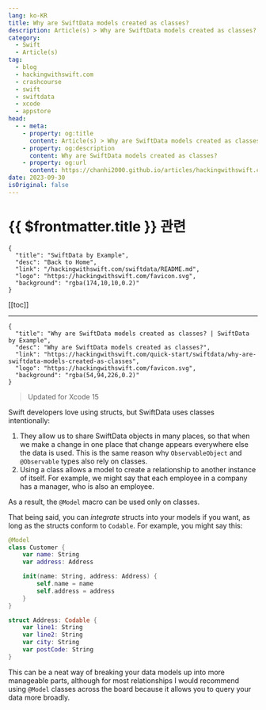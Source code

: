```yaml
---
lang: ko-KR
title: Why are SwiftData models created as classes?
description: Article(s) > Why are SwiftData models created as classes?
category:
  - Swift
  - Article(s)
tag: 
  - blog
  - hackingwithswift.com
  - crashcourse
  - swift
  - swiftdata
  - xcode
  - appstore
head:
  - - meta:
    - property: og:title
      content: Article(s) > Why are SwiftData models created as classes?
    - property: og:description
      content: Why are SwiftData models created as classes?
    - property: og:url
      content: https://chanhi2000.github.io/articles/hackingwithswift.com/swiftdata/why-are-swiftdata-models-created-as-classes.html
date: 2023-09-30
isOriginal: false
---
```


# {{ $frontmatter.title }} 관련

```component VPCard
{
  "title": "SwiftData by Example",
  "desc": "Back to Home",
  "link": "/hackingwithswift.com/swiftdata/README.md",
  "logo": "https://hackingwithswift.com/favicon.svg",
  "background": "rgba(174,10,10,0.2)"
}
```

[[toc]]

---

```component VPCard
{
  "title": "Why are SwiftData models created as classes? | SwiftData by Example",
  "desc": "Why are SwiftData models created as classes?",
  "link": "https://hackingwithswift.com/quick-start/swiftdata/why-are-swiftdata-models-created-as-classes", 
  "logo": "https://hackingwithswift.com/favicon.svg",
  "background": "rgba(54,94,226,0.2)"
}
```

> Updated for Xcode 15

Swift developers love using structs, but SwiftData uses classes intentionally:

1. They allow us to share SwiftData objects in many places, so that when we make a change in one place that change appears everywhere else the data is used. This is the same reason why `ObservableObject` and `@Observable` types also rely on classes.
2. Using a class allows a model to create a relationship to another instance of itself. For example, we might say that each employee in a company has a manager, who is also an employee.

As a result, the `@Model` macro can be used only on classes.

That being said, you can *integrate* structs into your models if you want, as long as the structs conform to `Codable`. For example, you might say this:

```swift
@Model
class Customer {
    var name: String
    var address: Address

    init(name: String, address: Address) {
        self.name = name
        self.address = address
    }
}

struct Address: Codable {
    var line1: String
    var line2: String
    var city: String
    var postCode: String
}
```

This can be a neat way of breaking your data models up into more manageable parts, although for most relationships I would recommend using `@Model` classes across the board because it allows you to query your data more broadly.

